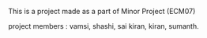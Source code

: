 This is a project made as a part of Minor Project (ECM07)

project members :  vamsi, shashi, sai kiran, kiran, sumanth.
